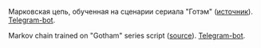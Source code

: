 Марковская цепь, обученная на сценарии сериала "Готэм" ([источник](https://www.springfieldspringfield.co.uk/episode_scripts.php?tv-show=gotham-2014)). [Telegram-bot](https://t.me/Gotham_generator_bot).

Markov chain trained on "Gotham" series script ([source](https://www.springfieldspringfield.co.uk/episode_scripts.php?tv-show=gotham-2014)). [Telegram-bot](https://t.me/Gotham_generator_bot).
